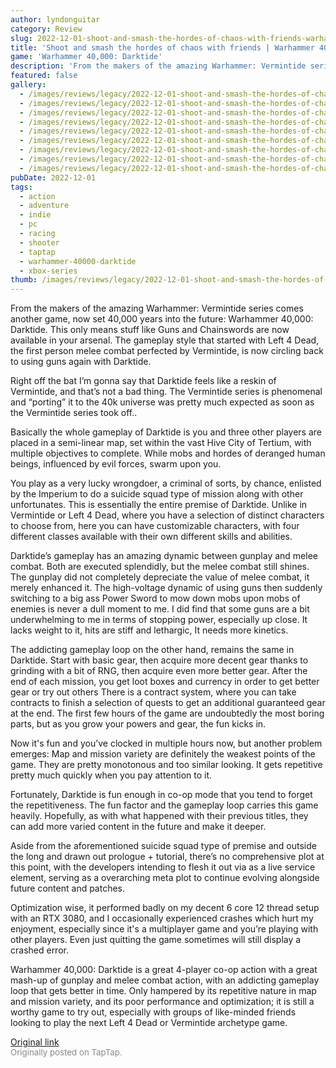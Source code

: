 ```yaml
---
author: lyndonguitar
category: Review
slug: 2022-12-01-shoot-and-smash-the-hordes-of-chaos-with-friends-warhammer-40000-darktide-review
title: 'Shoot and smash the hordes of chaos with friends | Warhammer 40,000: Darktide Review'
game: 'Warhammer 40,000: Darktide'
description: 'From the makers of the amazing Warhammer: Vermintide series comes another game, now set 40,000 years into the future: Warhammer 40,000: Darktide. This only means stuff like Guns and Chainswords are now available in your arsenal. The gameplay style that started with Left 4 Dead, the first person melee combat perfected by Vermintide, is now circling back to using guns again with Darktide.'
featured: false
gallery:
  - /images/reviews/legacy/2022-12-01-shoot-and-smash-the-hordes-of-chaos-with-friends--warhammer-40000-darktide-review-0.avif
  - /images/reviews/legacy/2022-12-01-shoot-and-smash-the-hordes-of-chaos-with-friends--warhammer-40000-darktide-review-1.avif
  - /images/reviews/legacy/2022-12-01-shoot-and-smash-the-hordes-of-chaos-with-friends--warhammer-40000-darktide-review-2.avif
  - /images/reviews/legacy/2022-12-01-shoot-and-smash-the-hordes-of-chaos-with-friends--warhammer-40000-darktide-review-3.avif
  - /images/reviews/legacy/2022-12-01-shoot-and-smash-the-hordes-of-chaos-with-friends--warhammer-40000-darktide-review-4.avif
  - /images/reviews/legacy/2022-12-01-shoot-and-smash-the-hordes-of-chaos-with-friends--warhammer-40000-darktide-review-5.avif
  - /images/reviews/legacy/2022-12-01-shoot-and-smash-the-hordes-of-chaos-with-friends--warhammer-40000-darktide-review-6.avif
  - /images/reviews/legacy/2022-12-01-shoot-and-smash-the-hordes-of-chaos-with-friends--warhammer-40000-darktide-review-7.avif
  - /images/reviews/legacy/2022-12-01-shoot-and-smash-the-hordes-of-chaos-with-friends--warhammer-40000-darktide-review-8.avif
pubDate: 2022-12-01
tags:
  - action
  - adventure
  - indie
  - pc
  - racing
  - shooter
  - taptap
  - warhammer-40000-darktide
  - xbox-series
thumb: /images/reviews/legacy/2022-12-01-shoot-and-smash-the-hordes-of-chaos-with-friends--warhammer-40000-darktide-review-0.avif
---
```


From the makers of the amazing Warhammer: Vermintide series comes another game, now set 40,000 years into the future: Warhammer 40,000: Darktide. This only means stuff like Guns and Chainswords are now available in your arsenal. The gameplay style that started with Left 4 Dead, the first person melee combat perfected by Vermintide, is now circling back to using guns again with Darktide.

Right off the bat I’m gonna say that Darktide feels like a reskin of Vermintide, and that’s not a bad thing. The Vermintide series is phenomenal and “porting” it to the 40k universe was pretty much expected as soon as the Vermintide series took off..

Basically the whole gameplay of Darktide is you and three other players are placed in a semi-linear map, set within the vast Hive City of Tertium, with multiple objectives to complete. While mobs and hordes of deranged human beings, influenced by evil forces, swarm upon you.

You play as a very lucky wrongdoer, a criminal of sorts, by chance, enlisted by the Imperium to do a suicide squad type of mission along with other unfortunates. This is essentially the entire premise of Darktide. Unlike in Vermintide or Left 4 Dead, where you have a selection of distinct characters to choose from, here you can have customizable characters, with four different classes available with their own different skills and abilities.

Darktide’s gameplay has an amazing dynamic between gunplay and melee combat. Both are executed splendidly, but the melee combat still shines. The gunplay did not completely depreciate the value of melee combat, it merely enhanced it. The high-voltage dynamic of using guns then suddenly switching to a big ass Power Sword to mow down mobs upon mobs of enemies is never a dull moment to me. I did find that some guns are a bit underwhelming to me in terms of stopping power, especially up close. It lacks weight to it, hits are stiff and lethargic, It needs more kinetics.

The addicting gameplay loop on the other hand, remains the same in Darktide. Start with basic gear, then acquire more decent gear thanks to grinding with a bit of RNG, then acquire even more better gear. After the end of each mission, you get loot boxes and currency in order to get better gear or try out others There is a contract system, where you can take contracts to finish a selection of quests to get an additional guaranteed gear at the end. The first few hours of the game are undoubtedly the most boring parts, but as you grow your powers and gear, the fun kicks in.

Now it's fun and you’ve clocked in multiple hours now, but another problem emerges: Map and mission variety are definitely the weakest points of the game. They are pretty monotonous and too similar looking. It gets repetitive pretty much quickly when you pay attention to it.

Fortunately, Darktide is fun enough in co-op mode that you tend to forget the repetitiveness. The fun factor and the gameplay loop carries this game heavily. Hopefully, as with what happened with their previous titles, they can add more varied content in the future and make it deeper.

Aside from the aforementioned suicide squad type of premise and outside the long and drawn out prologue + tutorial, there’s no comprehensive plot at this point, with the developers intending to flesh it out via as a live service element, serving as a overarching meta plot to continue evolving alongside future content and patches.

Optimization wise, it performed badly on my decent 6 core 12 thread setup with an RTX 3080, and I occasionally experienced crashes which hurt my enjoyment, especially since it's a multiplayer game and you’re playing with other players. Even just quitting the game sometimes will still display a crashed error.

Warhammer 40,000: Darktide is a great 4-player co-op action with a great mash-up of gunplay and melee combat action, with an addicting gameplay loop that gets better in time. Only hampered by its repetitive nature in map and mission variety, and its poor performance and optimization; it is still a worthy game to try out, especially with groups of like-minded friends looking to play the next Left 4 Dead or Vermintide archetype game.

[Original link](https://www.taptap.io/post/3501269)<br><span style="font-size: 0.95em; color: #888;">Originally posted on TapTap.</span>